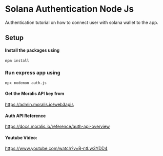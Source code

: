 # Solana Authentication Node Js

Authentication tutorial on how to connect user with solana wallet to the app.

## Setup

#### Install the packages using

```
npm install
```

### Run express app using

```
npx nodemon auth.js
```

#### Get the Moralis API key from

https://admin.moralis.io/web3apis

#### Auth API Reference

https://docs.moralis.io/reference/auth-api-overview

#### Youtube Video:

https://www.youtube.com/watch?v=B-ntLw3YDD4
